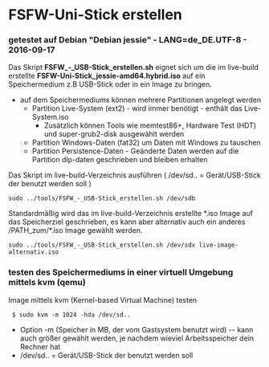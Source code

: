 # FSFW-Uni-Stick erstellen

### getestet auf Debian "Debian jessie" - LANG=de_DE.UTF-8 - 2016-09-17 

Das Skript **FSFW_-_USB-Stick_erstellen.sh** eignet sich um die im live-build erstellte **FSFW-Uni-Stick_jessie-amd64.hybrid.iso**
auf ein Speichermedium z.B USB-Stick oder in ein Image zu bringen.

  * auf dem Speichermediums können mehrere Partitionen angelegt werden
	* Partition Live-System (ext2) - wird immer benötigt - enthält das Live-System.iso
		* Zusätzlich können Tools wie memtest86+, Hardware Test (HDT) und super-grub2-disk ausgewählt werden
	* Partition Windows-Daten (fat32) um Daten mit Windows zu tauschen
	* Partition Persistence-Daten - Geänderte Daten werden auf die Partition dlp-daten geschrieben und bleiben erhalten

	
Das Skript im live-build-Verzeichnis ausführen 
( /dev/sd.. = Gerät/USB-Stick der benutzt werden soll )

  ` sudo ../tools/FSFW_-_USB-Stick_erstellen.sh /dev/sdb `

Standardmäßig wird das im live-build-Verzeichnis erstellte \*.iso Image auf das Speicherziel geschrieben, 
es kann aber alternativ auch ein anderes /PATH_zum/\*.iso Image gewählt werden.

  ` sudo ../tools/FSFW_-_USB-Stick_erstellen.sh /dev/sdx live-image-alternativ.iso `


### testen des Speichermediums in einer virtuell Umgebung mittels kvm (qemu)

Image mittels kvm (Kernel-based Virtual Machine) testen

  ` $ sudo kvm -m 1024 -hda /dev/sd..`

  * Option -m (Speicher in MB, der vom Gastsystem benutzt wird) -- kann auch größer gewählt werden, je nachdem wieviel Arbeitsspeicher dein Rechner hat
  * /dev/sd.. = Gerät/USB-Stick der benutzt werden soll 

